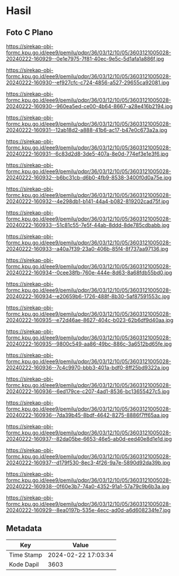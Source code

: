 # Hasil

## Foto C Plano

https://sirekap-obj-formc.kpu.go.id/eee9/pemilu/pdpr/36/03/12/10/05/3603121005028-20240222-160929--0e1e7975-7f81-40ec-9e5c-5d1afa1a886f.jpg

https://sirekap-obj-formc.kpu.go.id/eee9/pemilu/pdpr/36/03/12/10/05/3603121005028-20240222-160930--ef927cfc-c724-4856-a527-29655ca92081.jpg

https://sirekap-obj-formc.kpu.go.id/eee9/pemilu/pdpr/36/03/12/10/05/3603121005028-20240222-160930--960ea5ed-ce00-4b64-8667-a28e416b2194.jpg

https://sirekap-obj-formc.kpu.go.id/eee9/pemilu/pdpr/36/03/12/10/05/3603121005028-20240222-160931--12ab18d2-a888-41b6-ac17-b47e0c673a2a.jpg

https://sirekap-obj-formc.kpu.go.id/eee9/pemilu/pdpr/36/03/12/10/05/3603121005028-20240222-160931--6c83d2d8-3de5-407a-8e0d-774ef3e1e3f6.jpg

https://sirekap-obj-formc.kpu.go.id/eee9/pemilu/pdpr/36/03/12/10/05/3603121005028-20240222-160932--b6bc31cb-d6b0-4fb9-8538-3400f0d0a75e.jpg

https://sirekap-obj-formc.kpu.go.id/eee9/pemilu/pdpr/36/03/12/10/05/3603121005028-20240222-160932--4e298db1-b141-44a4-b082-819202cad75f.jpg

https://sirekap-obj-formc.kpu.go.id/eee9/pemilu/pdpr/36/03/12/10/05/3603121005028-20240222-160933--51c81c55-7e5f-44ab-8ddd-8de785cdbabb.jpg

https://sirekap-obj-formc.kpu.go.id/eee9/pemilu/pdpr/36/03/12/10/05/3603121005028-20240222-160933--a40a7f39-23a0-406b-85f4-8f737aa97136.jpg

https://sirekap-obj-formc.kpu.go.id/eee9/pemilu/pdpr/36/03/12/10/05/3603121005028-20240222-160934--0cee38fb-760e-444e-8d63-8a68fdb55bd0.jpg

https://sirekap-obj-formc.kpu.go.id/eee9/pemilu/pdpr/36/03/12/10/05/3603121005028-20240222-160934--e20659b6-1726-488f-8b30-5af87591553c.jpg

https://sirekap-obj-formc.kpu.go.id/eee9/pemilu/pdpr/36/03/12/10/05/3603121005028-20240222-160935--e72d46ae-8627-404c-b023-62b6df9d40aa.jpg

https://sirekap-obj-formc.kpu.go.id/eee9/pemilu/pdpr/36/03/12/10/05/3603121005028-20240222-160935--9800c549-aa86-49bc-886c-3a6512bd65fe.jpg

https://sirekap-obj-formc.kpu.go.id/eee9/pemilu/pdpr/36/03/12/10/05/3603121005028-20240222-160936--7c4c9970-bbb3-401a-bdf0-8ff25bd9322a.jpg

https://sirekap-obj-formc.kpu.go.id/eee9/pemilu/pdpr/36/03/12/10/05/3603121005028-20240222-160936--6ed179ce-c207-4ad1-8536-bc13655427c5.jpg

https://sirekap-obj-formc.kpu.go.id/eee9/pemilu/pdpr/36/03/12/10/05/3603121005028-20240222-160936--7da39b45-8bdf-4642-8275-8886f7ff65aa.jpg

https://sirekap-obj-formc.kpu.go.id/eee9/pemilu/pdpr/36/03/12/10/05/3603121005028-20240222-160937--82da05be-6653-46e5-ab0d-eed40e8d1e1d.jpg

https://sirekap-obj-formc.kpu.go.id/eee9/pemilu/pdpr/36/03/12/10/05/3603121005028-20240222-160937--d179f530-8ec3-4f26-9a7e-5890d92da39b.jpg

https://sirekap-obj-formc.kpu.go.id/eee9/pemilu/pdpr/36/03/12/10/05/3603121005028-20240222-160938--0f60e3b7-74a0-4352-91a1-57a79c9b6b3a.jpg

https://sirekap-obj-formc.kpu.go.id/eee9/pemilu/pdpr/36/03/12/10/05/3603121005028-20240222-160929--8ea0197b-535e-4ecc-ad0d-a6d608234fe7.jpg


## Metadata

| Key        | Value               |
| ---------- | ------------------- |
| Time Stamp | 2024-02-22 17:03:34 |
| Kode Dapil | 3603                |



